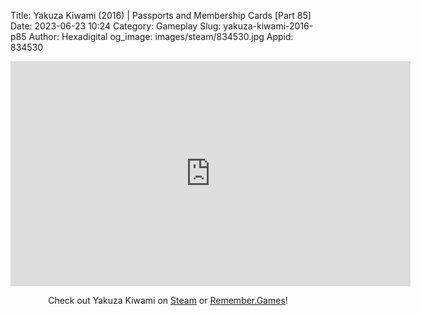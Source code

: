Title: Yakuza Kiwami (2016) | Passports and Membership Cards [Part 85]
Date: 2023-06-23 10:24
Category: Gameplay
Slug: yakuza-kiwami-2016-p85
Author: Hexadigital
og_image: images/steam/834530.jpg
Appid: 834530

<center><iframe src="https://www.youtube.com/embed/R1U6KD1Hthc?feature=oembed" allow="accelerometer; autoplay; encrypted-media; gyroscope; picture-in-picture" width="640" height="360" frameborder="0"></iframe>

Check out Yakuza Kiwami on [Steam](https://store.steampowered.com/app/834530/?curator_clanid=34633900) or [Remember.Games](https://remember.games/game/342/)!</center>
